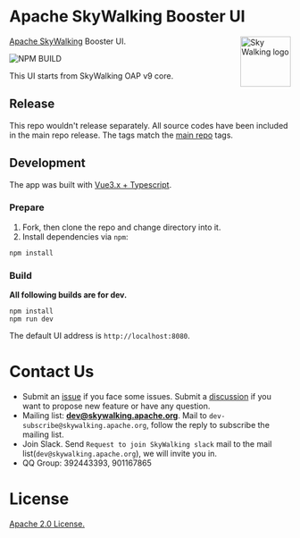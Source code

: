 # Apache SkyWalking Booster UI

<img src="http://skywalking.apache.org/assets/logo.svg" alt="Sky Walking logo" height="90px" align="right" />

[Apache SkyWalking](https://github.com/apache/skywalking) Booster UI.

![NPM BUILD](https://github.com/apache/skywalking-booster-ui/workflows/Node%20CI/badge.svg)

This UI starts from SkyWalking OAP v9 core.

## Release

This repo wouldn't release separately. All source codes have been included in the main repo release. The tags match the [main repo](https://github.com/apache/skywalking) tags.

## Development

The app was built with [Vue3.x + Typescript](https://github.com/vuejs/vue).

### Prepare

1. Fork, then clone the repo and change directory into it.
1. Install dependencies via `npm`:

```
npm install
```

### Build

**All following builds are for dev.**

```
npm install
npm run dev
```

The default UI address is `http://localhost:8080`.

# Contact Us

- Submit an [issue](https://github.com/apache/skywalking/issues) if you face some issues. Submit a [discussion](https://github.com/apache/skywalking/discussions) if you want to propose new feature or have any question.
- Mailing list: **dev@skywalking.apache.org**. Mail to `dev-subscribe@skywalking.apache.org`, follow the reply to subscribe the mailing list.
- Join Slack. Send `Request to join SkyWalking slack` mail to the mail list(`dev@skywalking.apache.org`), we will invite you in.
- QQ Group: 392443393, 901167865

# License

[Apache 2.0 License.](/LICENSE)
